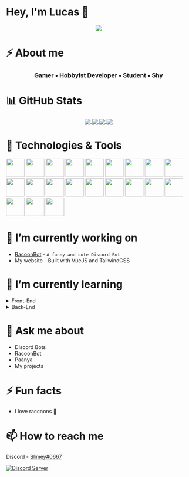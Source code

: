 # Hey, I'm Lucas 👋

<p align="center" style="max-width:100%">
  <img src="https://repository-images.githubusercontent.com/302617083/fb5cbc00-0a67-11eb-9c37-3f829f3f7382">
</p>

# ⚡ About me

<h3 align="center">
  <b>Gamer • Hobbyist Developer • Student • Shy</b>
</h3>

# 📊 GitHub Stats

<div align="center" style="max-width=100%;">
    <a href="https://github.com/Heyimlulu">
    <img align="center" src="https://github-readme-stats.vercel.app/api/top-langs/?username=Heyimlulu&theme=dark&hide_border=0&title_color=3CCF91&langs_count=5&hide=Handlebars,PHP" />
  </a>
  <a href="https://github.com/Heyimlulu">
    <img align="center" src="https://github-readme-stats.vercel.app/api?username=Heyimlulu&theme=dark&show_icons=true&hide_border=0&title_color=3CCF91" />
  </a>
  <a href="https://github.com/Heyimlulu/Discord-About-Me-Customisation">
    <img align="center" src="https://github-readme-stats.vercel.app/api/pin/?username=heyimlulu&repo=Discord-About-Me-Customisation&theme=dark&hide_border=0&title_color=3CCF91" />
  </a>
    <a href="https://github.com/Heyimlulu/The-Eye">
    <img align="center" src="https://github-readme-stats.vercel.app/api/pin/?username=heyimlulu&repo=The-Eye&theme=dark&hide_border=0&title_color=3CCF91" />
  </a>
</div>

# 🔧 Technologies & Tools

<span>
  <img width="50" height="50" src="https://cdn.worldvectorlogo.com/logos/html-1.svg" />
</span>
<span>
  <img width="50" height="50" src="https://cdn.worldvectorlogo.com/logos/css-3.svg" />
</span>
<span>
  <img width="50" height="50" src="https://cdn.worldvectorlogo.com/logos/tailwind-css-2.svg" />
</span>
<span>
  <img width="50" height="50" src="https://cdn.worldvectorlogo.com/logos/logo-javascript.svg" />
</span>
<span>
  <img width="50" height="50" src="https://cdn.worldvectorlogo.com/logos/typescript.svg" />
</span>
<span>
  <img width="50" height="50" src="https://cdn.worldvectorlogo.com/logos/php.svg" />
</span>
<span>
  <img width="50" height="50" src="https://cdn.worldvectorlogo.com/logos/java.svg" />
</span>
<span>
  <img width="50" height="50" src="https://cdn.worldvectorlogo.com/logos/mysql-6.svg" />
</span>
<span>
  <img width="50" height="50" src="https://cdn.worldvectorlogo.com/logos/postgresql.svg" />
</span>
<span>
  <img width="50" height="50" src="https://cdn.worldvectorlogo.com/logos/react-2.svg" />
</span>
<span>
  <img width="50" height="50" src="https://cdn.worldvectorlogo.com/logos/angular-icon-1.svg" />
</span>
<span>
  <img width="50" height="50" src="https://cdn.worldvectorlogo.com/logos/vue-js-1.svg" />
</span>
<span>
  <img width="50" height="50" src="https://cdn.worldvectorlogo.com/logos/spring-3.svg" />
</span>
<span>
  <img width="50" height="50" src="https://cdn.worldvectorlogo.com/logos/bootstrap-5-1.svg" />
</span>
<span>
  <img width="50" height="50" src="https://cdn.worldvectorlogo.com/logos/intellij-idea-1.svg" />
</span>
<span>
  <img width="50" height="50" src="https://cdn.worldvectorlogo.com/logos/datagrip-icon.svg" />
</span>
<span>
  <img width="50" height="50" src="https://cdn.worldvectorlogo.com/logos/visual-studio-code-1.svg" />
</span>
<span>
  <img width="50" height="50" src="https://cdn.worldvectorlogo.com/logos/visual-studio-2013.svg" />
</span>
<span>
  <img width="50" height="50" src="https://cdn.worldvectorlogo.com/logos/eclipse-11.svg" />
</span>
<span>
  <img width="50" height="50" src="https://cdn.worldvectorlogo.com/logos/heroku-1.svg" />
</span>
<span>
  <img width="50" height="50" src="https://cdn.worldvectorlogo.com/logos/netlify.svg" />
</span>

# 🔭 I’m currently working on

- [RacoonBot](https://top.gg/bot/734426328002068481) - `A funny and cute Discord Bot`
- My website - Built with VueJS and TailwindCSS

# 🌱 I’m currently learning

<details>
<summary>Front-End</summary>
  
- ReactJS
- VueJS / Nuxt.js
- Angular
  - Typescript
  
</details>

<details>
<summary>Back-End</summary>
  
- Java
- Spring Boot
- Maven
- MySQL (Database Design)
  
</details>

# 💬 Ask me about

- Discord Bots
- RacoonBot
- Paanya
- My projects

# ⚡ Fun facts

- I love raccoons 🦝

# 📫 How to reach me

Discord - [Slimey#0667](https://discord.com/users/265896171384340480)

[![Discord Server](https://discordapp.com/api/guilds/842856705029046282/widget.png?style=banner4)](https://discord.gg/G43WEkkZ7w)
